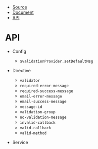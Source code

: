 - [Source](https://github.com/hueitan/angular-validation)
- [Document](http://hueitan.github.io/angular-validation)
- [API](https://github.com/hueitan/angular-validation/blob/master/API.md)

# API
- Config

    - `$validationProvider.setDefaultMsg`

- Directive

    - `validator`
    - `required-error-message`
    - `required-success-message`
    - `email-error-message`
    - `email-success-message`
    - `message-id`
    - `validation-group`
    - `no-validation-message`
    - `invalid-callback`
    - `valid-callback`
    - `valid-method`

- Service
